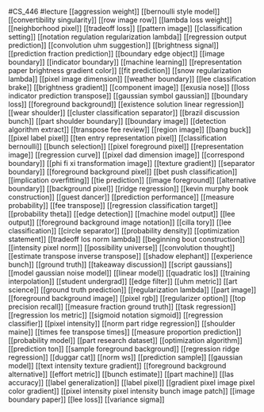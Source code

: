 #CS_446
#lecture
[[aggression weight]]
[[bernoulli style model]]
[[convertibility singularity]]
[[row image row]]
[[lambda loss weight]]
[[neighborhood pixel]]
[[tradeoff loss]]
[[pattern image]]
[[classification setting]]
[[notation regulation regularization lambda]]
[[regression output prediction]]
[[convolution uhm suggestion]]
[[brightness signal]]
[[prediction fraction prediction]]
[[boundary edge object]]
[[image boundary]]
[[indicator boundary]]
[[machine learning]]
[[representation paper brightness gradient color]]
[[fit prediction]]
[[snow regularization lambda]]
[[pixel image dimension]]
[[weather boundary]]
[[lee classification brake]]
[[brightness gradient]]
[[component image]]
[[exusia nose]]
[[loss indicator prediction transpose]]
[[gaussian symbol gaussian]]
[[boundary loss]]
[[foreground background]]
[[existence solution linear regression]]
[[wear shoulder]]
[[cluster classification separator]]
[[brazil discussion bunch]]
[[part shoulder boundary]]
[[boundary image]]
[[detection algorithm extract]]
[[transpose fee review]]
[[region image]]
[[bang buck]]
[[pixel label pixel]]
[[ten entry representation pixel]]
[[classification bernoulli]]
[[bunch selection]]
[[pixel foreground pixel]]
[[representation image]]
[[regression curve]]
[[pixel dad dimension image]]
[[correspond boundary]]
[[phi fi xi transformation image]]
[[texture gradient]]
[[separator boundary]]
[[foreground background pixel]]
[[bet push classification]]
[[implication overfitting]]
[[tie prediction]]
[[image foreground]]
[[alternative boundary]]
[[background pixel]]
[[ridge regression]]
[[kevin murphy book construction]]
[[guest dancer]]
[[prediction performance]]
[[measure probability]]
[[fee transpose]]
[[regression classification target]]
[[probability theta]]
[[edge detection]]
[[machine model output]]
[[lee output]]
[[foreground background image notation]]
[[cilla tory]]
[[lee classification]]
[[circle separator]]
[[probability density]]
[[optimization statement]]
[[tradeoff los norm lambda]]
[[beginning bout construction]]
[[intensity pixel norm]]
[[possibility universe]]
[[convolution thought]]
[[estimate transpose inverse transpose]]
[[shadow elephant]]
[[experience bunch]]
[[ground truth]]
[[takeaway discussion]]
[[script gaussians]]
[[model gaussian noise model]]
[[linear model]]
[[quadratic los]]
[[training interpolation]]
[[student undergrad]]
[[edge filter]]
[[uhm metric]]
[[art science]]
[[ground truth prediction]]
[[regularization lambda]]
[[part image]]
[[foreground background image]]
[[pixel rgb]]
[[regularizer option]]
[[top precision recall]]
[[measure fraction ground truth]]
[[task regression]]
[[regression los metric]]
[[sigmoid notation sigmoid]]
[[regression classifier]]
[[pixel intensity]]
[[norm part ridge regression]]
[[shoulder maine]]
[[times fee transpose times]]
[[measure proportion prediction]]
[[probability model]]
[[part research dataset]]
[[optimization algorithm]]
[[prediction ton]]
[[sample foreground background]]
[[regression ridge regression]]
[[duggar cat]]
[[norm ws]]
[[prediction sample]]
[[gaussian model]]
[[text intensity texture gradient]]
[[foreground background alternative]]
[[effort metric]]
[[bunch estimate]]
[[part machine]]
[[las accuracy]]
[[label generalization]]
[[label pixel]]
[[gradient pixel image pixel color gradient]]
[[pixel intensity pixel intensity bunch image patch]]
[[image boundary paper]]
[[lee loss]]
[[variance sigma]]
